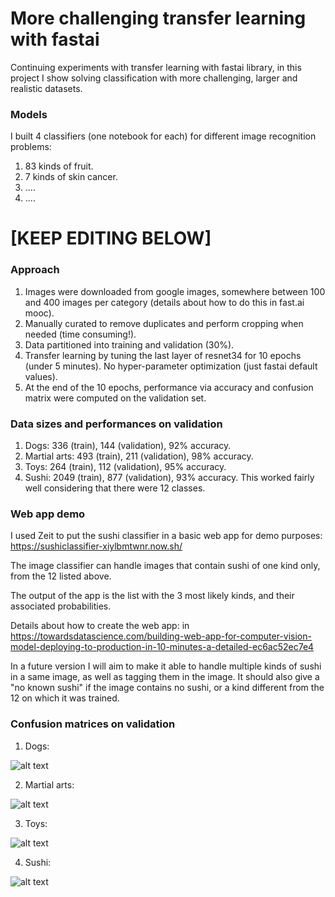 # More challenging transfer learning with fastai

Continuing experiments with transfer learning with fastai library, in this project I show solving classification with more challenging, larger and realistic datasets. 

### Models

I built 4 classifiers (one notebook for each) for different image recognition problems:
1. 83 kinds of fruit.
2. 7 kinds of skin cancer.
3. ....
4. ....

# [KEEP EDITING BELOW]

### Approach

1. Images were downloaded from google images, somewhere between 100 and 400 images per category (details about how to do this in fast.ai mooc).
2. Manually curated to remove duplicates and perform cropping when needed (time consuming!).
3. Data partitioned into training and validation (30%).
4. Transfer learning by tuning the last layer of resnet34 for 10 epochs (under 5 minutes). No hyper-parameter optimization (just fastai default values). 
5. At the end of the 10 epochs, performance via accuracy and confusion matrix were computed on the validation set.

### Data sizes and performances on validation

1. Dogs: 336 (train), 144 (validation), 92% accuracy. 
2. Martial arts: 493 (train), 211 (validation), 98% accuracy.
3. Toys: 264 (train), 112 (validation), 95% accuracy.
4. Sushi: 2049 (train), 877 (validation), 93% accuracy. This worked fairly well considering that there were 12 classes.

### Web app demo

I used Zeit to put the sushi classifier in a basic web app for demo purposes: https://sushiclassifier-xiylbmtwnr.now.sh/

The image classifier can handle images that contain sushi of one kind only, from the 12 listed above. 

The output of the app is the list with the 3 most likely kinds, and their associated probabilities.

Details about how to create the web app: in https://towardsdatascience.com/building-web-app-for-computer-vision-model-deploying-to-production-in-10-minutes-a-detailed-ec6ac52ec7e4 

In a future version I will aim to make it able to handle multiple kinds of sushi in a same image, as well as tagging them in the image. It should also give a "no known sushi" if the image contains no sushi, or a kind different from the 12 on which it was trained. 

### Confusion matrices on validation

1. Dogs: 

![alt text](https://github.com/martin-merener/deep_learning/blob/master/quick_transfer_learning/images/dogs_CM.JPG)

2. Martial arts: 

![alt text](https://github.com/martin-merener/deep_learning/blob/master/quick_transfer_learning/images/martial_CM.JPG)

3. Toys: 

![alt text](https://github.com/martin-merener/deep_learning/blob/master/quick_transfer_learning/images/toys_CM.JPG)

4. Sushi: 

![alt text](https://github.com/martin-merener/deep_learning/blob/master/quick_transfer_learning/images/sushi_CM.JPG)
